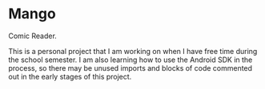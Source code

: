 # Mango
Comic Reader.

This is a personal project that I am working on when I have free time during the school semester. I am also learning how to use the Android SDK in the process, so there may be unused imports and blocks of code commented out in the early stages of this project.
